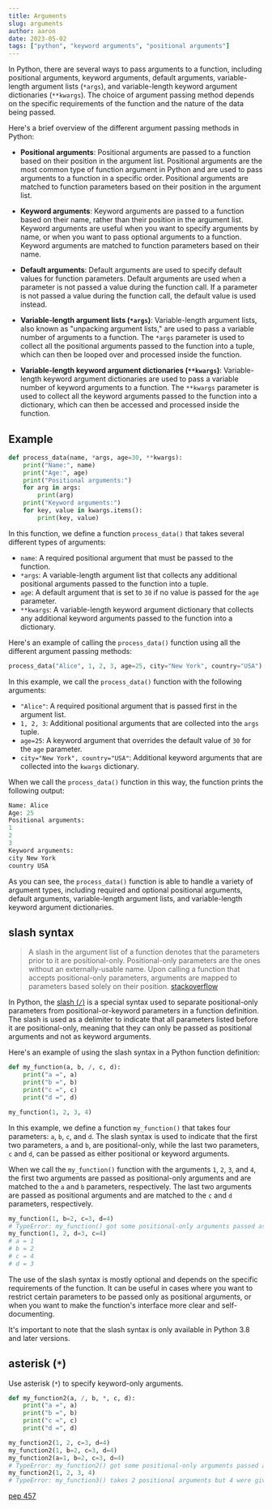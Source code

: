 ```yaml
---
title: Arguments
slug: arguments
author: aaron
date: 2023-05-02
tags: ["python", "keyword arguments", "positional arguments"]
---
```


In Python, there are several ways to pass arguments to a function, including positional arguments, keyword arguments, default arguments, variable-length argument lists (`*args`), and variable-length keyword argument dictionaries (`**kwargs`). The choice of argument passing method depends on the specific requirements of the function and the nature of the data being passed.

Here's a brief overview of the different argument passing methods in Python:

- **Positional arguments**: Positional arguments are passed to a function based on their position in the argument list. Positional arguments are the most common type of function argument in Python and are used to pass arguments to a function in a specific order. Positional arguments are matched to function parameters based on their position in the argument list.

- **Keyword arguments**: Keyword arguments are passed to a function based on their name, rather than their position in the argument list. Keyword arguments are useful when you want to specify arguments by name, or when you want to pass optional arguments to a function. Keyword arguments are matched to function parameters based on their name.

- **Default arguments**: Default arguments are used to specify default values for function parameters. Default arguments are used when a parameter is not passed a value during the function call. If a parameter is not passed a value during the function call, the default value is used instead.

- **Variable-length argument lists (`*args`)**: Variable-length argument lists, also known as "unpacking argument lists," are used to pass a variable number of arguments to a function. The `*args` parameter is used to collect all the positional arguments passed to the function into a tuple, which can then be looped over and processed inside the function.

- **Variable-length keyword argument dictionaries (`**kwargs`)**: Variable-length keyword argument dictionaries are used to pass a variable number of keyword arguments to a function. The `**kwargs` parameter is used to collect all the keyword arguments passed to the function into a dictionary, which can then be accessed and processed inside the function.

## Example

```python
def process_data(name, *args, age=30, **kwargs):
    print("Name:", name)
    print("Age:", age)
    print("Positional arguments:")
    for arg in args:
        print(arg)
    print("Keyword arguments:")
    for key, value in kwargs.items():
        print(key, value)
```

In this function, we define a function `process_data()` that takes several different types of arguments:

- `name`: A required positional argument that must be passed to the function.
- `*args`: A variable-length argument list that collects any additional positional arguments passed to the function into a tuple.
- `age`: A default argument that is set to `30` if no value is passed for the `age` parameter.
- `**kwargs`: A variable-length keyword argument dictionary that collects any additional keyword arguments passed to the function into a dictionary.

Here's an example of calling the `process_data()` function using all the different argument passing methods:

```python
process_data("Alice", 1, 2, 3, age=25, city="New York", country="USA")
```

In this example, we call the `process_data()` function with the following arguments:

- `"Alice"`: A required positional argument that is passed first in the argument list.
- `1, 2, 3`: Additional positional arguments that are collected into the `args` tuple.
- `age=25`: A keyword argument that overrides the default value of `30` for the `age` parameter.
- `city="New York", country="USA"`: Additional keyword arguments that are collected into the `kwargs` dictionary.

When we call the `process_data()` function in this way, the function prints the following output:

```python
Name: Alice
Age: 25
Positional arguments:
1
2
3
Keyword arguments:
city New York
country USA
```

As you can see, the `process_data()` function is able to handle a variety of argument types, including required and optional positional arguments, default arguments, variable-length argument lists, and variable-length keyword argument dictionaries.

## slash syntax

> A slash in the argument list of a function denotes that the parameters prior to it are positional-only. Positional-only parameters are the ones without an externally-usable name. Upon calling a function that accepts positional-only parameters, arguments are mapped to parameters based solely on their position.
> [stackoverflow](https://stackoverflow.com/questions/24735311/what-does-the-slash-mean-when-help-is-listing-method-signatures)

In Python, the [slash (`/`)](https://docs.python.org/3/faq/programming.html#what-does-the-slash-in-the-parameter-list-of-a-function-mean) is a special syntax used to separate positional-only parameters from positional-or-keyword parameters in a function definition. The slash is used as a delimiter to indicate that all parameters listed before it are positional-only, meaning that they can only be passed as positional arguments and not as keyword arguments.

Here's an example of using the slash syntax in a Python function definition:

```python
def my_function(a, b, /, c, d):
    print("a =", a)
    print("b =", b)
    print("c =", c)
    print("d =", d)

my_function(1, 2, 3, 4)
```

In this example, we define a function `my_function()` that takes four parameters: `a`, `b`, `c`, and `d`. The slash syntax is used to indicate that the first two parameters, `a` and `b`, are positional-only, while the last two parameters, `c` and `d`, can be passed as either positional or keyword arguments.

When we call the `my_function()` function with the arguments `1`, `2`, `3`, and `4`, the first two arguments are passed as positional-only arguments and are matched to the `a` and `b` parameters, respectively. The last two arguments are passed as positional arguments and are matched to the `c` and `d` parameters, respectively.

```python
my_function(1, b=2, c=3, d=4)
# TypeError: my_function() got some positional-only arguments passed as keyword arguments: 'b'
my_function(1, 2, d=3, c=4)
# a = 1
# b = 2
# c = 4
# d = 3
```

The use of the slash syntax is mostly optional and depends on the specific requirements of the function. It can be useful in cases where you want to restrict certain parameters to be passed only as positional arguments, or when you want to make the function's interface more clear and self-documenting.

It's important to note that the slash syntax is only available in Python 3.8 and later versions. 

## asterisk (`*`)

Use asterisk (`*`) to specify keyword-only arguments.

```python
def my_function2(a, /, b, *, c, d):
    print("a =", a)
    print("b =", b)
    print("c =", c)
    print("d =", d)

my_function2(1, 2, c=3, d=4)
my_function2(1, b=2, c=3, d=4)
my_function2(a=1, b=2, c=3, d=4)
# TypeError: my_function2() got some positional-only arguments passed as keyword arguments: 'a'
my_function2(1, 2, 3, 4)
# TypeError: my_function3() takes 2 positional arguments but 4 were given
```

[pep 457](https://peps.python.org/pep-0457/)
